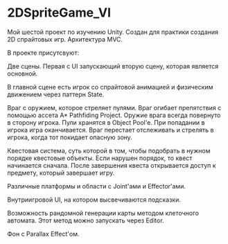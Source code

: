 # 2DSpriteGame_VI
Мой шестой проект по изучению Unity. Создан для практики создания 2D спрайтовых игр. Архитектура MVC.

В проекте присутсвуют:

Две сцены. Первая с UI запускающий вторую сцену, которая является основной.

В главной сцене есть игрок со спрайтовой анимацией и физическим движением через паттерн State. 

Враг с оружием, которое стреляет пулями. Враг огибает препятствия с помощью ассета A* Pathfiding Project. Оружие врага всегда повернуто в сторону игрока. 
Пули хранятся в Object Pool'e. При попадании в игрока игра оканчивается. Враг перестает отслеживать и стрелять в игрока, когда тот покидает опасную зону.

Квестовая система, суть которой в том, чтобы подобрать в нужном порядке квестовые объекты. Если нарушен порядок, то квест начинается сначала. 
После завершения квеста открывается доступ к предмету, который завершает игру.

Различные платформы и области с Joint'ами и Effector'ами.

Внутриигровой UI, на котором высвечиваются подсказки.

Возможность рандомной генерации карты методом клеточного автомата. Этот метод можно запускать через Editor. 

Фон с Parallax Effect'ом. 
